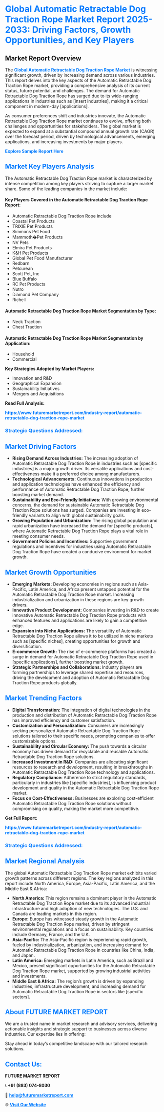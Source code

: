 <h1 style="color: #007BFF;">Global Automatic Retractable Dog Traction Rope Market Report 2025-2033: Driving Factors, Growth Opportunities, and Key Players</h1>

<section id="overview">
<h2>Market Report Overview</h2>
<p>The <a href="https://www.futuremarketreport.com/industry-report/automatic-retractable-dog-traction-rope-market" style="color: #007BFF; text-decoration: none;"><strong>Global Automatic Retractable Dog Traction Rope Market</strong></a> is witnessing significant growth, driven by increasing demand across various industries. This report delves into the key aspects of the Automatic Retractable Dog Traction Rope market, providing a comprehensive analysis of its current status, future potential, and challenges. The demand for Automatic Retractable Dog Traction Rope has surged due to its wide-ranging applications in industries such as [insert industries], making it a critical component in modern-day [applications].</p>
<p>As consumer preferences shift and industries innovate, the Automatic Retractable Dog Traction Rope market continues to evolve, offering both challenges and opportunities for stakeholders. The global market is expected to expand at a substantial compound annual growth rate (CAGR) over the forecast period, driven by technological advancements, emerging applications, and increasing investments by major players.</p>
</section>

<section id="overview">
<p><a href="https://www.futuremarketreport.com/request-sample/reportId=100476" style="color: #007BFF; text-decoration: none;"><strong>Explore Sample Report Here</strong></a></p>
</section>

<section id="key-players">
<h2 style="color: #007BFF;">Market Key Players Analysis</h2>
<p>The Automatic Retractable Dog Traction Rope market is characterized by intense competition among key players striving to capture a larger market share. Some of the leading companies in the market include:</p>
<h4>Key Players Covered in the Automatic Retractable Dog Traction Rope Report:</h4>
<ul><li>Automatic Retractable Dog Traction Rope include</li><li>Coastal Pet Products</li><li>TRIXIE Pet Products</li><li>Simmons Pet Food</li><li>Mammoth�Pet Products</li><li>NV Pets</li><li>Elmira Pet Products</li><li>K&amp;H Pet Products</li><li>Global Pet Food Manufacturer</li><li>Redbarn</li><li>Petcurean</li><li>Scott Pet, Inc</li><li>Blue Buffalo</li><li>RC Pet Products</li><li>Nutro</li><li>Diamond Pet Company</li><li>Richell</li></ul>
<h4>Automatic Retractable Dog Traction Rope Market Segmentation by Type:</h4>
<ul><li>Neck Traction</li><li>Chest Traction</li></ul>

<h4>Automatic Retractable Dog Traction Rope Market Segmentation by Application:</h4>
<ul><li>Household</li><li>Commercial</li></ul>
<p><strong>Key Strategies Adopted by Market Players:</strong></p>
<ul>
<li>Innovation and R&D</li>
<li>Geographical Expansion</li>
<li>Sustainability Initiatives</li>
<li>Mergers and Acquisitions</li>
</ul>
</section>

<section>
<p><strong>Read Full Analysis: </strong></p><a href="https://www.futuremarketreport.com/industry-report/automatic-retractable-dog-traction-rope-market" style="color: #007BFF; text-decoration: none;"><strong>https://www.futuremarketreport.com/industry-report/automatic-retractable-dog-traction-rope-market</strong></a>
<h3 style="color: #007BFF;">Strategic Questions Addressed:</h3>
</section>

<section id="driving-factors">
<h2 style="color: #007BFF;">Market Driving Factors</h2>
<ul>
<li><strong>Rising Demand Across Industries:</strong> The increasing adoption of Automatic Retractable Dog Traction Rope in industries such as [specific industries] is a major growth driver. Its versatile applications and cost-effectiveness make it a preferred choice among manufacturers.</li>
<li><strong>Technological Advancements:</strong> Continuous innovations in production and application technologies have enhanced the efficiency and performance of Automatic Retractable Dog Traction Rope, further boosting market demand.</li>
<li><strong>Sustainability and Eco-Friendly Initiatives:</strong> With growing environmental concerns, the demand for sustainable Automatic Retractable Dog Traction Rope solutions has surged. Companies are investing in eco-friendly variants to align with global sustainability goals.</li>
<li><strong>Growing Population and Urbanization:</strong> The rising global population and rapid urbanization have increased the demand for [specific products], where Automatic Retractable Dog Traction Rope plays a vital role in meeting consumer needs.</li>
<li><strong>Government Policies and Incentives:</strong> Supportive government regulations and incentives for industries using Automatic Retractable Dog Traction Rope have created a conducive environment for market growth.</li>
</ul>
</section>

<section id="growth-opportunities">
<h2 style="color: #007BFF;">Market Growth Opportunities</h2>
<ul>
<li><strong>Emerging Markets:</strong> Developing economies in regions such as Asia-Pacific, Latin America, and Africa present untapped potential for the Automatic Retractable Dog Traction Rope market. Increasing industrialization and urbanization in these regions are key growth drivers.</li>
<li><strong>Innovative Product Development:</strong> Companies investing in R&D to create innovative Automatic Retractable Dog Traction Rope products with enhanced features and applications are likely to gain a competitive edge.</li>
<li><strong>Expansion into Niche Applications:</strong> The versatility of Automatic Retractable Dog Traction Rope allows it to be utilized in niche markets such as [specific niches], creating opportunities for growth and diversification.</li>
<li><strong>E-commerce Growth:</strong> The rise of e-commerce platforms has created a surge in demand for Automatic Retractable Dog Traction Rope used in [specific applications], further boosting market growth.</li>
<li><strong>Strategic Partnerships and Collaborations:</strong> Industry players are forming partnerships to leverage shared expertise and resources, driving the development and adoption of Automatic Retractable Dog Traction Rope products globally.</li>
</ul>
</section>

<section id="trending-factors">
<h2 style="color: #007BFF;">Market Trending Factors</h2>
<ul>
<li><strong>Digital Transformation:</strong> The integration of digital technologies in the production and distribution of Automatic Retractable Dog Traction Rope has improved efficiency and customer satisfaction.</li>
<li><strong>Customization and Personalization:</strong> Consumers are increasingly seeking personalized Automatic Retractable Dog Traction Rope solutions tailored to their specific needs, prompting companies to offer customizable options.</li>
<li><strong>Sustainability and Circular Economy:</strong> The push towards a circular economy has driven demand for recyclable and reusable Automatic Retractable Dog Traction Rope solutions.</li>
<li><strong>Increased Investment in R&D:</strong> Companies are allocating significant resources to research and development, resulting in breakthroughs in Automatic Retractable Dog Traction Rope technology and applications.</li>
<li><strong>Regulatory Compliance:</strong> Adherence to strict regulatory standards, particularly in industries like [specific industries], is influencing product development and quality in the Automatic Retractable Dog Traction Rope market.</li>
<li><strong>Focus on Cost-Effectiveness:</strong> Businesses are exploring cost-efficient Automatic Retractable Dog Traction Rope solutions without compromising on quality, making the market more competitive.</li>
</ul>
</section>

<section>
<p><strong>Get Full Report: </strong></p><a href="https://www.futuremarketreport.com/industry-report/automatic-retractable-dog-traction-rope-market" style="color: #007BFF; text-decoration: none;"><strong>https://www.futuremarketreport.com/industry-report/automatic-retractable-dog-traction-rope-market</strong></a>
<h3 style="color: #007BFF;">Strategic Questions Addressed:</h3>
</section>


<section id="regional-analysis">
<h2 style="color: #007BFF;">Market Regional Analysis</h2>
<p>The global Automatic Retractable Dog Traction Rope market exhibits varied growth patterns across different regions. The key regions analyzed in this report include North America, Europe, Asia-Pacific, Latin America, and the Middle East & Africa:</p>
<ul>
<li><strong>North America:</strong> This region remains a dominant player in the Automatic Retractable Dog Traction Rope market due to its advanced industrial infrastructure and high adoption of new technologies. The U.S. and Canada are leading markets in this region.</li>
<li><strong>Europe:</strong> Europe has witnessed steady growth in the Automatic Retractable Dog Traction Rope market, driven by stringent environmental regulations and a focus on sustainability. Key countries include Germany, France, and the U.K.</li>
<li><strong>Asia-Pacific:</strong> The Asia-Pacific region is experiencing rapid growth, fueled by industrialization, urbanization, and increasing demand for Automatic Retractable Dog Traction Rope in countries like China, India, and Japan.</li>
<li><strong>Latin America:</strong> Emerging markets in Latin America, such as Brazil and Mexico, present significant opportunities for the Automatic Retractable Dog Traction Rope market, supported by growing industrial activities and investments.</li>
<li><strong>Middle East & Africa:</strong> The region’s growth is driven by expanding industries, infrastructure development, and increasing demand for Automatic Retractable Dog Traction Rope in sectors like [specific sectors].</li>
</ul>
</section>

<footer>
<h2 style="color: #007BFF;">About FUTURE MARKET REPORT</h2>
<p>We are a trusted name in market research and advisory services, delivering actionable insights and strategic support to businesses across diverse industries. Our expertise lies in offering:</p>

<p>Stay ahead in today’s competitive landscape with our tailored research solutions.</p>

<h2 style="color: #007BFF;">Contact Us:</h2>
<p><strong>FUTURE MARKET REPORT</strong></p>
<p>📞 <strong>+91 (883) 074-8030</strong></p>
<p>📧 <strong><a href="mailto:help@futuremarketreport.com" style="color: #007BFF;">help@futuremarketreport.com</a></strong></p>
<p>🌐 <strong><a href="https://www.futuremarketreport.com/" style="color: #007BFF;">Visit Our Website</a></strong></p>
</footer>